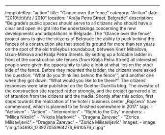 ---
  templateKey: "action"
  title: "Glance over the fence"
  category: "Action"
  date: "2010\t\t\t\t\t /   2010"
  location: "Kralja Petra Street, Belgrade"
  description: "Belgrade’s public spaces should serve to all citizens who should have a clear and open insight into the undertakings concerning the new developments and adaptations in Belgrade. The “Glance over the fence” project aims to give the citizens of Belgrade the ability to peek behind the fences of a construction site that stood its ground for more than ten years on the spot of the old trolleybus roundabout, between Knez Mihailova, Uzun-Mirkova and Kralja Petra Streets. By setting up a foldable ladder in front of the construction site fences (from Kralja Petra Street) all interested people were given the opportunity to take a look at what lies on the other side of the fence. Before they mounted the ladder, the citizens were asked the question: “What do you think lies behind the fence””, and another one when they got down: “What would you like to be there?”. The citizens’ responses were later published on the Goethe-Guerilla blog. The investor of the construction site reacted rather strongly, and the project garnered a lot of attention from the citizens and the media. Shortly after this action, first steps towards the realization of the hotel / business center „Rajićeva“ have commenced, which is planned to be finished somewhere in 2017."
  tags: 
    - "Activism"
    - "Action"
    - "Intervention"
    - "Right to the City"
  members: 
    - "Milica Nikolić"
    - "Nikola Marković"
    - "Dragana Žarevac"
    - "Zorica Milisavljević"
    - "Dragana Žarevac"
    - "Zorica Milisavljević"
  images: 
    - 
      image: "/img/154693_173927055964276_6610576_n.jpg"
